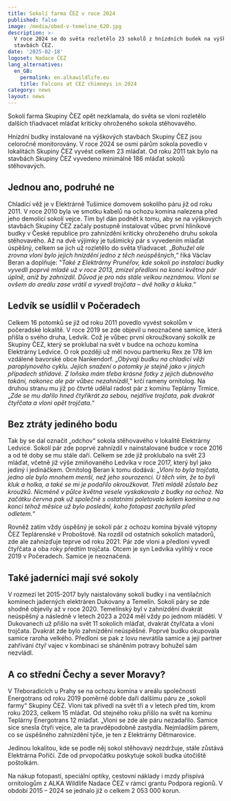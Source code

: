 ```yaml
---
title: Sokolí farma ČEZ v roce 2024
published: false
image: /media/obed-v-temeline_620.jpg
description: >-
  V roce 2024 se do světa rozletělo 23 sokolů z hnízdních budek na výškových
  stavbách ČEZ. 
date: '2025-02-18'
logoset: Nadace ČEZ
lang_alternatives:
  en_GB:
    permalink: en.alkawildlife.eu
    title: Falcons at CEZ chimneys in 2024
category: news
layout: news
---
```

Sokolí farma Skupiny ČEZ opět nezklamala, do světa se vloni rozletělo dalších třiadvacet mláďat kriticky ohroženého sokola stěhovavého.

Hnízdní budky instalované na výškových stavbách Skupiny ČEZ jsou celoročně monitorovány. V roce 2024 se osmi párům  sokola povedlo v lokalitách Skupiny ČEZ vyvést celkem 23 mláďat. Od roku 2011 tak bylo na stavbách Skupiny ČEZ vyvedeno minimálně 186 mláďat sokolů stěhovavých. 

## Jednou ano, podruhé ne

Chladicí věž je v Elektrárně Tušimice domovem sokolího páru již od roku 2011. V roce 2010 byla ve smotku kabelů na ochozu komína nalezena před jeho demolicí sokolí vejce. Tím byl dán podnět k tomu, aby se na výškových stavbách Skupiny ČEZ začaly postupně instalovat vůbec první hliníkové budky v České republice pro zahnízdění kriticky ohroženého druhu sokola stěhovavého. Až na dvě výjimky je tušimický pár s vyvedením mláďat úspěšný, celkem se jich už rozletělo do světa třiadvacet. „_Bohužel ale zrovna vloni bylo jejich hnízdění jedno z těch neúspěšných_,“ říká Václav Beran a doplňuje: "_Také z Elektrárny Prunéřov, kde sokoli po instalaci budky vyvedli poprvé mladé už v roce 2013, zmizel předloni na konci května pár úplně, aniž by zahnízdil. Důvod je pro nás stále velkou neznámou. Vloni se ovšem do areálu zase vrátil a vyvedl trojčata – dvě holky a kluka_.“

## Ledvík se usídlil v Počeradech

Celkem 16 potomků se již od roku 2011 povedlo vyvést sokolům v počeradské lokalitě. V roce 2019 se zde objevil u neoznačené samice, která přišla o svého druha, Ledvík. Což je vůbec první okroužkovaný sokolík ze Skupiny ČEZ, který se proklubal na svět v budce na ochozu komína Elektrárny Ledvice. O rok později už měl novou partnerku Rex ze 178 km vzdálené bavorské obce Nankendorf. „_Obývají budku na chladicí věži paroplynového cyklu. Jejich snažení o potomky je stejně jako v jiných případech střídavé. Z loňska mám třeba krásné fotky z jejich dubnového tokání, nakonec ale pár vůbec nezahnízdil_,“ krčí rameny ornitolog. Na druhou stranu mu již po čtvrté udělal radost pár z komínu Teplárny Trmice. „_Zde se mu dařilo hned čtyřikrát za sebou, nejdříve trojčata, pak dvakrát čtyřčata a vloni opět trojčata_.“  

## Bez ztráty jediného bodu

Tak by se dal označit „odchov“ sokola stěhovavého v lokalitě Elektrárny Ledvice.  Sokolí pár zde poprvé zahnízdil v nainstalované budce v roce 2016 a od té doby se mu stále daří. Celkem se zde již proklubalo na svět 23 mláďat, včetně již výše zmiňovaného Ledvíka v roce  2017, který byl jako jediný i jedináčkem. Ornitolog Beran k tomu dodává: „_Vloni to byla trojčata, jedno ale bylo mnohem menší, než jeho sourozenci. U těch vím, že to byli kluk a holka, a také se mi je podařilo okroužkovat. Třetí mládě zůstalo bez kroužků. Nicméně v půlce května vesele vyskakovalo z budky na ochoz. Na začátku června pak už společně s ostatními poletovalo kolem komína a na konci téhož měsíce už bylo poslední, koho fotopast zachytila před odletem._“

Rovněž zatím vždy úspěšný je sokolí pár z ochozu komína bývalé výtopny  ČEZ Teplárenské v Proboštově. Na rozdíl od ostatních sokolích matadorů, zde ale zahnízďuje teprve od roku 2021. Pár zde vloni a předloni vyvedl čtyřčata a oba roky předtím  trojčata. Otcem je syn Ledvíka vylíhlý v roce 2019 v Počeradech. Samice je neoznačená.

## Také jaderníci mají své sokoly

V rozmezí let 2015-2017 byly naistalovány sokolí budky i na ventilačních komínech jaderných elektráren Dukovany a Temelín. Sokolí páry se zde shodně objevily až v roce 2020. Temelínský byl v zahnízdění dvakrát neúspěšný a následně v letech 2023 a 2024 měl vždy po jednom mláděti. V Dukovanech už přišlo na svět 11 sokolích mláďat, dvakrát čtyřčata a vloni trojčata. Dvakrát zde bylo zahnízdění neúspěšné. Poprvé budku okupovala samice raroha velkého. Předloni se pak z lovu nevrátila samice a její partner zahřívání čtyř vajec v kombinaci se sháněním potravy bohužel sám nezvládl.

## A co střední Čechy a sever Moravy?

V Třeboradicích u Prahy se na ochozu komína v areálu společnosti Energotrans od roku 2019 poměrně dobře daří dalšímu páru ze „sokolí farmy“ Skupiny ČEZ. Vloni tak přivedl na svět tři a v letech před tím, krom roku 2023, celkem 15 mláďat. Od stejného roku přišlo na svět na komínu Teplárny Energotrans 12 mláďat. „Vloni se zde ale páru nezadařilo. Samice sice snesla čtyři vejce, ale ta pravděpodobně zastydla. Nejmladším párem, co se úspěšného zahnízdění týče, je ten z Elektrárny Dětmarovice. 

Jedinou lokalitou, kde se podle něj sokol stěhovavý nezdržuje, stále zůstává Elektrárna Poříčí. Zde od prvopočátku poskytuje sokolí budka útočiště poštolkám.

Na nákup fotopastí, speciální optiky, cestovní náklady i mzdy přispívá ornitologům z ALKA Wildlife Nadace ČEZ v rámci grantu Podpora regionů. V období 2015 – 2024 se jednalo již o celkem 2 053 000 korun.
